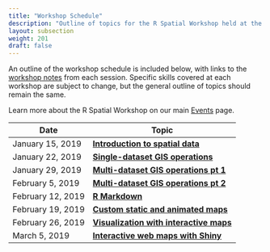 ```yaml
---
title: "Workshop Schedule"
description: "Outline of topics for the R Spatial Workshop held at the Center for Spatial Data Science, Winter 2019"
layout: subsection
weight: 201
draft: false
---
```


An outline of the workshop schedule is included below, with links to the [workshop notes](https://spatialanalysis.github.io/workshop-notes/) from each session. Specific skills covered at each workshop are subject to change, but the general outline of topics should remain the same.

Learn more about the R Spatial Workshop on our main [Events](https://spatialanalysis.github.io/events) page.

| Date              | Topic                                                 |
|-------------------|-------------------------------------------------------|
| January 15, 2019  | [**Introduction to spatial data**](https://spatialanalysis.github.io/workshop-notes/introduction-to-spatial-data.html)                          |
| January 22, 2019  | [**Single-dataset GIS operations**](https://spatialanalysis.github.io/workshop-notes/single-dataset-gis-operations.html)                         |
| January 29, 2019  | [**Multi-dataset GIS operations pt 1**](https://spatialanalysis.github.io/workshop-notes/multiple-dataset-gis-operations-visualization.html)                          |
| February 5, 2019  | [**Multi-dataset GIS operations pt 2**](https://spatialanalysis.github.io/workshop-notes/multiple-dataset-gis-operations-visualization-pt-2.html)                     |
| February 12, 2019 | [**R Markdown**](https://spatialanalysis.github.io/workshop-notes/r-markdown-and-custom-maps.html)    |
| February 19, 2019 | [**Custom static and animated maps**](https://spatialanalysis.github.io/workshop-notes/custom-and-animated-maps.html)                                |
| February 26, 2019 | [**Visualization with interactive maps**](https://spatialanalysis.github.io/workshop-notes/interactive-maps.html)                   |
| March 5, 2019     | [**Interactive web maps with Shiny**](https://spatialanalysis.github.io/workshop-notes/interactive-maps-with-shiny.html) |